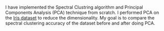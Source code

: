 I have implemented the Spectral Clustring algorithm and Principal Components Analysis (PCA) technique from scratch. I performed PCA on the [Iris dataset](https://archive.ics.uci.edu/ml/machine-learning-databases/iris/iris.data) to reduce the dimensionality. My goal is to compare the spectral clustering accuracy of the dataset before and after doing PCA.
